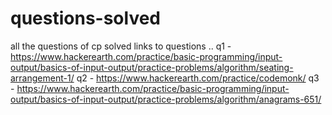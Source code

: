 # questions-solved
all the questions of cp solved
links to questions ..
q1 - https://www.hackerearth.com/practice/basic-programming/input-output/basics-of-input-output/practice-problems/algorithm/seating-arrangement-1/
q2 - https://www.hackerearth.com/practice/codemonk/
q3 - https://www.hackerearth.com/practice/basic-programming/input-output/basics-of-input-output/practice-problems/algorithm/anagrams-651/ 
